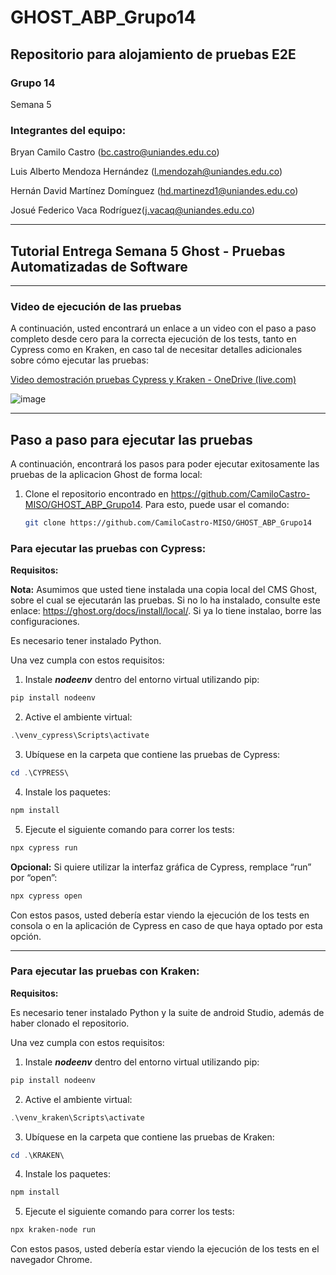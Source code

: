 # GHOST_ABP_Grupo14

## Repositorio para alojamiento de pruebas E2E


### Grupo 14
Semana 5

### Integrantes del equipo:

Bryan Camilo Castro ([bc.castro@uniandes.edu.co](mailto:bc.castro@uniandes.edu.co))

Luis Alberto Mendoza Hernández ([l.mendozah@uniandes.edu.co](mailto:l.mendozah@uniandes.edu.co))

Hernán David Martínez Domínguez ([hd.martinezd1@uniandes.edu.co](mailto:hd.martinezd1@uniandes.edu.co))

Josué Federico Vaca Rodríguez([j.vacaq@uniandes.edu.co](mailto:j.vacaq@uniandes.edu.co))

_________________
## Tutorial Entrega Semana 5 Ghost - Pruebas Automatizadas de Software
_________________

### Video de ejecución de las pruebas

A continuación, usted encontrará un enlace a un video con el paso a paso completo desde cero para la correcta ejecución de los tests, tanto en Cypress como en Kraken, en caso tal de necesitar detalles adicionales sobre cómo ejecutar las pruebas:

[Video demostración pruebas Cypress y Kraken - OneDrive (live.com)](https://onedrive.live.com/?id=644491BD15A40DEC%21447518&cid=644491BD15A40DEC)

![image](https://github.com/CamiloCastro-MISO/GHOST_ABP_Grupo14/assets/142316799/da7a4301-9fbf-4ebf-a7bf-e34d8a2bca94)


______________
## Paso a paso para ejecutar las pruebas

A continuación, encontrará los pasos para poder ejecutar exitosamente las pruebas de la aplicacion Ghost de forma local: 

1. Clone el repositorio encontrado en  https://github.com/CamiloCastro-MISO/GHOST_ABP_Grupo14. Para esto, puede usar el comando: 
    
    ```bash
    git clone https://github.com/CamiloCastro-MISO/GHOST_ABP_Grupo14
    ```
   

### Para ejecutar las pruebas con Cypress:

**Requisitos:**

**Nota:** Asumimos que usted tiene instalada una copia local del CMS Ghost, sobre el cual se ejecutarán las pruebas. Si no lo ha instalado, consulte este enlace:
https://ghost.org/docs/install/local/. Si ya lo tiene instalao, borre las configuraciones.


Es necesario tener instalado Python.

Una vez cumpla con estos requisitos:

1. Instale ***nodeenv*** dentro del entorno virtual utilizando pip:

```powershell
pip install nodeenv
```

2. Active el ambiente virtual:

```powershell
.\venv_cypress\Scripts\activate
```

3. Ubíquese en la carpeta que contiene las pruebas de Cypress:

```powershell
cd .\CYPRESS\
```

4. Instale los paquetes:

```powershell
npm install
```

5. Ejecute el siguiente comando para correr los tests:

```powershell
npx cypress run
```

**Opcional:** Si quiere utilizar la interfaz gráfica de Cypress, remplace “run” por “open”:

```powershell
npx cypress open
```

Con estos pasos, usted debería estar viendo la ejecución de los tests en consola o en la aplicación de Cypress en caso de que haya optado por esta opción.
______________________________

### Para ejecutar las pruebas con Kraken:

**Requisitos:**

Es necesario tener instalado Python y la suite de android Studio, además de haber clonado el repositorio.

Una vez cumpla con estos requisitos:

1. Instale ***nodeenv*** dentro del entorno virtual utilizando pip:

```powershell
pip install nodeenv
```

2. Active el ambiente virtual:

```powershell
.\venv_kraken\Scripts\activate
```

3. Ubíquese en la carpeta que contiene las pruebas de Kraken:

```powershell
cd .\KRAKEN\
```

4. Instale los paquetes:

```powershell
npm install
```

5. Ejecute el siguiente comando para correr los tests:

```powershell
npx kraken-node run
```

Con estos pasos, usted debería estar viendo la ejecución de los tests en el navegador Chrome.
